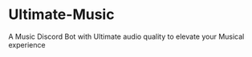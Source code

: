 # Ultimate-Music
A Music Discord Bot with Ultimate audio quality to elevate your Musical experience 
